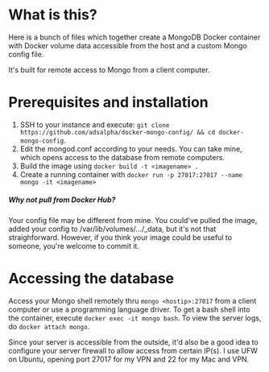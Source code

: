 # What is this?

Here is a bunch of files which together create a MongoDB Docker container with Docker volume data accessible from the host and a custom Mongo config file.

It's built for remote access to Mongo from a client computer.

# Prerequisites and installation

1. SSH to your instance and execute: `git clone https://github.com/adsalpha/docker-mongo-config/ && cd docker-mongo-config`.
2. Edit the mongod.conf according to your needs. You can take mine, which opens access to the database from remote computers.
3. Build the image using `docker build -t <imagename> .`
4. Create a running container with `docker run -p 27017:27017 --name mongo -it <imagename>`

##### Why not pull from Docker Hub?
Your config file may be different from mine. You could've pulled the image, added your config to /var/lib/volumes/.../_data, but it's not that straighforward. However, if you think your image could be useful to someone, you're welcome to commit it.

# Accessing the database

Access your Mongo shell remotely thru `mongo <hostip>:27017` from a client computer or use a programming language driver. To get a bash shell into the container, execute `docker exec -it mongo bash`. To view the server logs, do `docker attach mongo`.

Since your server is accessible from the outside, it'd also be a good idea to configure your server firewall to allow access from certain IP(s). I use UFW on Ubuntu, opening port 27017 for my VPN and 22 for my Mac and VPN.

